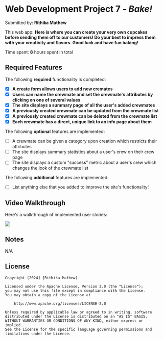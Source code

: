 # Web Development Project 7 - *Bake!*

Submitted by: **Rithika Mathew**

This web app: **Here is where you can create your very own cupcakes before sending them off to our customers! Do your best to impress them with your creativity and flavors. Good luck and have fun baking!**

Time spent: **8** hours spent in total

## Required Features

The following **required** functionality is completed:

- [x] **A create form allows users to add new cremates**
- [x] **Users can name the crewmate and set the crewmate's attributes by clicking on one of several values**
- [x] **The site displays a summary page of all the user's added crewmates**
- [x] **A previously created crewmate can be updated from the crewmate list**
- [x] **A previously created crewmate can be deleted from the crewmate list**
- [x] **Each crewmate has a direct, unique link to an info page about them**

The following **optional** features are implemented:

- [ ] A crewmate can be given a category upon creation which restricts their attributes
- [ ] The site displays summary statistics about a user's crew on their crew page 
- [ ] The site displays a custom "success" metric about a user's crew which changes the look of the crewmate list

The following **additional** features are implemented:

* [ ] List anything else that you added to improve the site's functionality!

## Video Walkthrough

Here's a walkthrough of implemented user stories:

<div>
    <a href="https://www.loom.com/share/e93cbb113dc144ae8474dc3b9fc4b22d">
    </a>
    <a href="https://www.loom.com/share/e93cbb113dc144ae8474dc3b9fc4b22d">
      <img style="max-width:300px;" src="https://cdn.loom.com/sessions/thumbnails/e93cbb113dc144ae8474dc3b9fc4b22d-1713069151901-with-play.gif">
    </a>
  </div>

## Notes

N/A

## License

    Copyright [2024] [Rithika Mathew]

    Licensed under the Apache License, Version 2.0 (the "License");
    you may not use this file except in compliance with the License.
    You may obtain a copy of the License at

        http://www.apache.org/licenses/LICENSE-2.0

    Unless required by applicable law or agreed to in writing, software
    distributed under the License is distributed on an "AS IS" BASIS,
    WITHOUT WARRANTIES OR CONDITIONS OF ANY KIND, either express or implied.
    See the License for the specific language governing permissions and
    limitations under the License.
